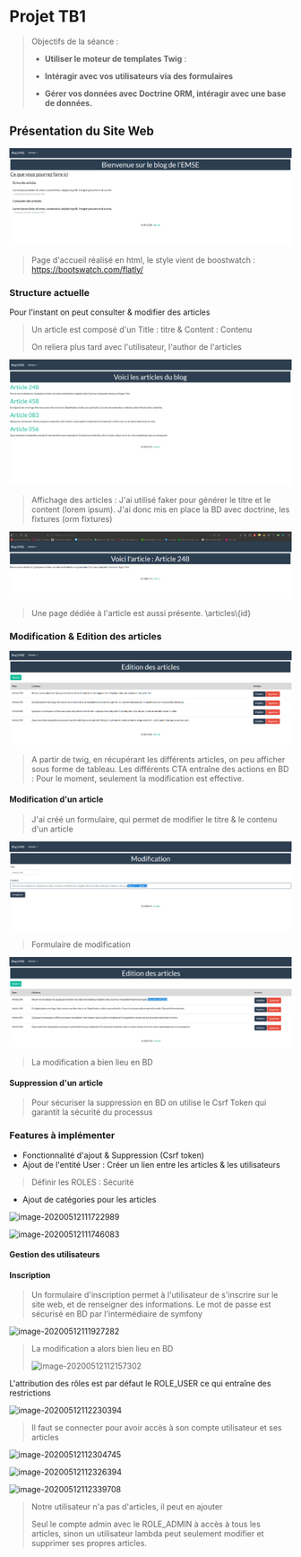 # Projet TB1

> Objectifs de la séance : 
>
> * **Utiliser le moteur de templates Twig** : 
>
> * **Intéragir avec vos utilisateurs via des formulaires**
> * **Gérer vos données avec Doctrine ORM, intéragir avec une base de données.**

## Présentation du Site Web

![image-20200414114030781](https://github.com/keyserwood/TB1_Project/blob/master/image-20200414114030781.png)

> Page d'accueil réalisé en html, le style vient de boostwatch : https://bootswatch.com/flatly/

### Structure actuelle

Pour l'instant on peut consulter & modifier des articles 

> Un article est composé d'un Title : titre & Content : Contenu 
>
> On reliera plus tard avec l'utilisateur, l'author de l'articles

![image-20200414114253643](https://github.com/keyserwood/TB1_Project/blob/master/image-20200414114253643.png)

> Affichage des articles : J'ai utilisé faker pour générer le titre et le content (lorem ipsum). J'ai donc mis en place la BD avec doctrine, les fixtures (orm fixtures)

![image-20200414114353233](https://github.com/keyserwood/TB1_Project/blob/master/image-20200414114353233.png)

> Une page dédiée à l'article est aussi présente.  \articles\\{id}

### Modification & Edition des articles

![image-20200414114525889](https://github.com/keyserwood/TB1_Project/blob/master/image-20200414114525889.png)

> A partir de twig, en récupérant les différents articles, on peu afficher sous forme de tableau. Les différents CTA entraîne des actions en BD : Pour le moment, seulement la modification est effective. 

#### Modification d'un article 

> J'ai créé un formulaire, qui permet de modifier le titre & le contenu d'un article 

![image-20200414114833646](https://github.com/keyserwood/TB1_Project/blob/master/image-20200414114833646.png)

> Formulaire de modification

![image-20200414114906135](https://github.com/keyserwood/TB1_Project/blob/master/image-20200414114906135.png)

> La modification a bien lieu en BD 

#### Suppression d'un article 

> Pour sécuriser la suppression en BD on utilise le Csrf Token qui garantit la sécurité du processus





### Features à implémenter

* Fonctionnalité d'ajout & Suppression (Csrf token)
* Ajout de l'entité User : Créer un lien entre les articles & les utilisateurs 
> Définir les ROLES : Sécurité
* Ajout de catégories pour les articles

![image-20200512111722989](C:\Users\Elouan\AppData\Roaming\Typora\typora-user-images\image-20200512111722989.png)

![image-20200512111746083](C:\Users\Elouan\AppData\Roaming\Typora\typora-user-images\image-20200512111746083.png)

#### Gestion des utilisateurs 

#### Inscription

> Un formulaire d'inscription permet à l'utilisateur de s'inscrire sur le site web, et de renseigner des informations. Le mot de passe est sécurisé en BD par l'intermédiaire de symfony

![image-20200512111927282](C:\Users\Elouan\AppData\Roaming\Typora\typora-user-images\image-20200512111927282.png)

> La modification a alors bien lieu en BD
>
> ![image-20200512112157302](C:\Users\Elouan\AppData\Roaming\Typora\typora-user-images\image-20200512112157302.png)

L'attribution des rôles est par défaut le ROLE_USER ce qui entraîne des restrictions

![image-20200512112230394](C:\Users\Elouan\AppData\Roaming\Typora\typora-user-images\image-20200512112230394.png)

> Il faut se connecter pour avoir accès à son compte utilisateur et ses articles

![image-20200512112304745](C:\Users\Elouan\AppData\Roaming\Typora\typora-user-images\image-20200512112304745.png)

![image-20200512112326394](C:\Users\Elouan\AppData\Roaming\Typora\typora-user-images\image-20200512112326394.png)

![image-20200512112339708](C:\Users\Elouan\AppData\Roaming\Typora\typora-user-images\image-20200512112339708.png)

> Notre utilisateur n'a pas d'articles, il peut en ajouter
>
> Seul le compte admin avec le ROLE_ADMIN à accès à tous les articles, sinon un utilisateur lambda peut seulement modifier et supprimer ses propres articles. 

